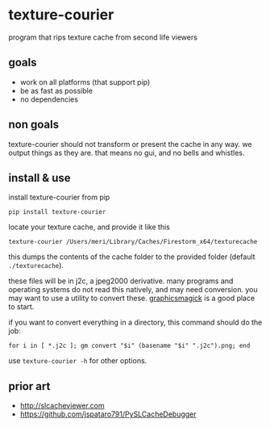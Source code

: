 # texture-courier

program that rips texture cache from second life viewers

## goals

- work on all platforms (that support pip)
- be as fast as possible
- no dependencies

## non goals

texture-courier should not transform or present the cache in any way. we output
things as they are. that means no gui, and no bells and whistles.

## install & use

install texture-courier from pip

```
pip install texture-courier
```

locate your texture cache, and provide it like this

```
texture-courier /Users/meri/Library/Caches/Firestorm_x64/texturecache
```

this dumps the contents of the cache folder to the provided folder (default
`./texturecache`).

these files will be in j2c, a jpeg2000 derivative. many programs and operating
systems do not read this natively, and may need conversion. you may want to use
a utility to convert these. [graphicsmagick](http://www.graphicsmagick.org) is a
good place to start.

if you want to convert everything in a directory, this command should do the job:

```
for i in [ *.j2c ]; gm convert "$i" (basename "$i" ".j2c").png; end
```

use `texture-courier -h` for other options.

## prior art

- http://slcacheviewer.com
- https://github.com/jspataro791/PySLCacheDebugger
